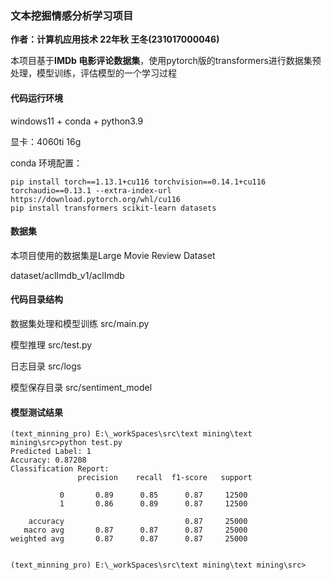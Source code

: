 ### 文本挖掘情感分析学习项目

**作者：计算机应用技术 22年秋 王冬(231017000046)**

本项目基于**IMDb 电影评论数据集**，使用pytorch版的transformers进行数据集预处理，模型训练，评估模型的一个学习过程



#### 代码运行环境

windows11 + conda + python3.9

显卡：4060ti 16g

conda 环境配置：

```
pip install torch==1.13.1+cu116 torchvision==0.14.1+cu116 torchaudio==0.13.1 --extra-index-url https://download.pytorch.org/whl/cu116
pip install transformers scikit-learn datasets
```



#### 数据集

本项目使用的数据集是Large Movie Review Dataset

dataset/aclImdb_v1/aclImdb



#### 代码目录结构

数据集处理和模型训练	src/main.py

模型推理	src/test.py

日志目录	src/logs

模型保存目录	src/sentiment_model



#### 模型测试结果

```
(text_minning_pro) E:\_workSpaces\src\text mining\text mining\src>python test.py
Predicted Label: 1
Accuracy: 0.87208
Classification Report:
               precision    recall  f1-score   support

           0       0.89      0.85      0.87     12500
           1       0.86      0.89      0.87     12500

    accuracy                           0.87     25000
   macro avg       0.87      0.87      0.87     25000
weighted avg       0.87      0.87      0.87     25000


(text_minning_pro) E:\_workSpaces\src\text mining\text mining\src>
```



